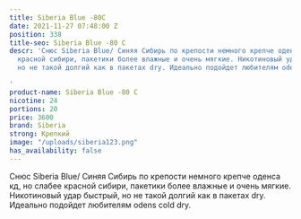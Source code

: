 ```yaml
---
title: Siberia Blue -80C
date: 2021-11-27 07:48:00 Z
position: 338
title-seo: Siberia Blue -80 C
descr: 'Снюс Siberia Blue/ Синяя Сибирь по крепости немного крепче оденса кд, но слабее
  красной сибири, пакетики более влажные и очень мягкие. Никотиновый удар быстрый,
  но не такой долгий как в пакетах dry. Идеально подойдет любителям odens cold dry.

'
product-name: Siberia Blue -80 C
nicotine: 24
portions: 20
price: 3600
brand: Siberia
strong: Крепкий
image: "/uploads/siberia123.png"
has_availability: false
---
```


Снюс Siberia Blue/ Синяя Сибирь по крепости немного крепче оденса кд, но слабее красной сибири, пакетики более влажные и очень мягкие. Никотиновый удар быстрый, но не такой долгий как в пакетах dry. Идеально подойдет любителям odens cold dry.
